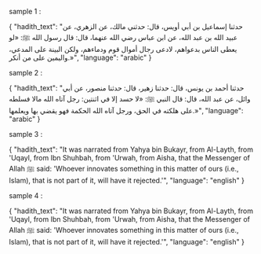 sample 1 :

{
  "hadith_text": "حدثنا إسماعيل بن أبي أويس، قال: حدثني مالك، عن الزهري، عن عبيد الله بن عبد الله، عن ابن عباس رضي الله عنهما، قال: قال رسول الله ﷺ: «لو يعطى الناس بدعواهم، لادعى رجال أموال قوم ودماءهم، ولكن البينة على المدعي، واليمين على من أنكر.»",
  "language": "arabic"
}


sample 2 :

{
  "hadith_text": "حدثنا أحمد بن يونس، قال: حدثنا زهير، قال: حدثنا منصور، عن أبي وائل، عن عبد الله، قال: قال النبي ﷺ: «لا حسد إلا في اثنتين: رجل آتاه الله مالا فسلطه على هلكته في الحق، ورجل آتاه الله الحكمة فهو يقضي بها ويعلمها.»",
  "language": "arabic"
}


sample 3 :

{
  "hadith_text": "It was narrated from Yahya bin Bukayr, from Al-Layth, from 'Uqayl, from Ibn Shuhbah, from 'Urwah, from Aisha, that the Messenger of Allah ﷺ said: 'Whoever innovates something in this matter of ours (i.e., Islam), that is not part of it, will have it rejected.'",
  "language": "english"
}


sample 4 :

{
  "hadith_text": "It was narrated from Yahya bin Bukayr, from Al-Layth, from 'Uqayl, from Ibn Shuhbah, from 'Urwah, from Aisha, that the Messenger of Allah ﷺ said: 'Whoever innovates something in this matter of ours (i.e., Islam), that is not part of it, will have it rejected.'",
  "language": "english"
}

